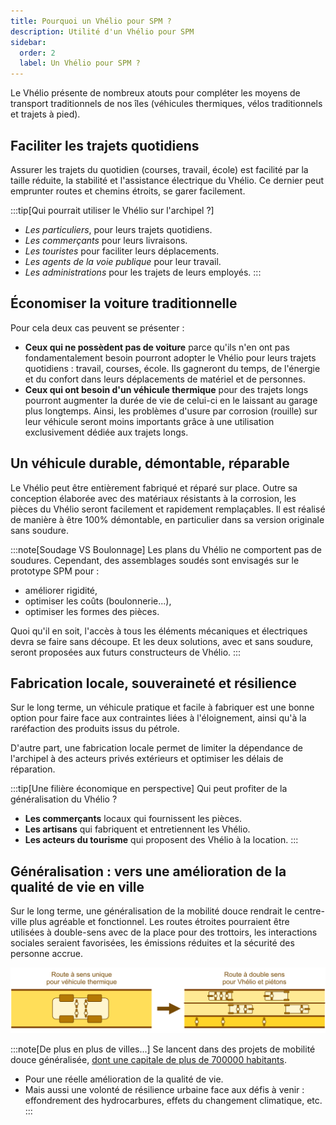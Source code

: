 ```yaml
---
title: Pourquoi un Vhélio pour SPM ?
description: Utilité d'un Vhélio pour SPM
sidebar:
  order: 2
  label: Un Vhélio pour SPM ?
---
```


Le Vhélio présente de nombreux atouts pour compléter les moyens de transport traditionnels de nos îles (véhicules thermiques, vélos traditionnels et trajets à pied).

## Faciliter les trajets quotidiens

Assurer les trajets du quotidien (courses, travail, école) est facilité par la taille réduite, la stabilité et l'assistance électrique du Vhélio. Ce dernier peut emprunter routes et chemins étroits, se garer facilement.

:::tip[Qui pourrait utiliser le Vhélio sur l'archipel ?]
* *Les particuliers*, pour leurs trajets quotidiens.
* *Les commerçants* pour leurs livraisons.
* *Les touristes* pour faciliter leurs déplacements.
* *Les agents de la voie publique* pour leur travail.
* *Les administrations* pour les trajets de leurs employés.
:::

## Économiser la voiture traditionnelle

Pour cela deux cas peuvent se présenter&nbsp;:

* **Ceux qui ne possèdent pas de voiture** parce qu'ils n'en ont pas fondamentalement besoin pourront adopter le Vhélio pour leurs trajets quotidiens&nbsp;:  travail, courses, école. Ils gagneront du temps, de l'énergie et du confort dans leurs déplacements de matériel et de personnes.
* **Ceux qui ont besoin d'un véhicule thermique** pour des trajets longs pourront augmenter la durée de vie de celui-ci en le laissant au garage plus longtemps. Ainsi, les problèmes d'usure par corrosion (rouille) sur leur véhicule seront moins importants grâce à une utilisation exclusivement dédiée aux trajets longs.

## Un véhicule durable, démontable, réparable

Le Vhélio peut être entièrement fabriqué et réparé sur place. Outre sa conception élaborée avec des matériaux résistants à la corrosion, les pièces du Vhélio seront facilement et rapidement remplaçables. Il est réalisé de manière à être 100% démontable, en particulier dans sa version originale sans soudure.

:::note[Soudage VS Boulonnage]
Les plans du Vhélio ne comportent pas de soudures. Cependant, des assemblages soudés sont envisagés sur le prototype SPM pour&nbsp;:

- améliorer rigidité,
- optimiser les coûts (boulonnerie...),
- optimiser les formes des pièces.

Quoi qu'il en soit, l'accès à tous les éléments mécaniques et électriques devra se faire sans découpe. Et les deux solutions, avec et sans soudure, seront proposées aux futurs constructeurs de Vhélio.
:::

## Fabrication locale, souveraineté et résilience

Sur le long terme, un véhicule pratique et facile à fabriquer est une bonne option pour faire face aux contraintes liées à l'éloignement, ainsi qu'à la raréfaction des produits issus du pétrole.

D'autre part, une fabrication locale permet de limiter la dépendance de l'archipel à des acteurs privés extérieurs et optimiser les délais de réparation.

:::tip[Une filière économique en perspective]
Qui peut profiter de la généralisation du Vhélio&nbsp;?

* **Les commerçants** locaux qui fournissent les pièces.
* **Les artisans** qui fabriquent et entretiennent les Vhélio.
* **Les acteurs du tourisme** qui proposent des Vhélio à la location.
:::

## Généralisation&nbsp;:  vers une amélioration de la qualité de vie en ville

Sur le long terme, une généralisation de la mobilité douce rendrait le centre-ville plus agréable et fonctionnel. Les routes étroites pourraient être utilisées à double-sens avec de la place pour des trottoirs, les interactions sociales seraient favorisées, les émissions réduites et la sécurité des personne accrue.

![Des routes à mobilité douce](../../../assets/info/route-voiture-vhelio.png)

:::note[De plus en plus de villes...]
Se lancent dans des projets de mobilité douce généralisée, <a href="https://www.enviesdeville.fr/transition-ecologique/oslo-capitale-verte/" target="_blank">dont une capitale de plus de 700000 habitants</a>.

- Pour une réelle amélioration de la qualité de vie.
- Mais aussi une volonté de résilience urbaine face aux défis à venir&nbsp;:  effondrement des hydrocarbures, effets du changement climatique, etc.
:::
